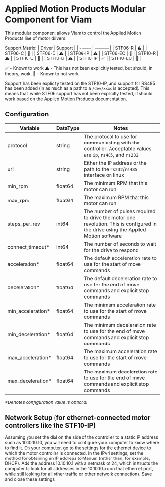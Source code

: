 # Applied Motion Products Modular Component for Viam

This modular component allows Viam to control the Applied Motion Products line of motor drivers. 

Support Matrix:
| Driver | Support |
| ------ | ------- |
| STF06-R | :warning: | 
| STF06-C | :no_entry_sign: | 
| STF06-D | :warning: | 
| STF06-IP | :warning: |
| STF06-EC | :no_entry_sign: | 
| STF10-R | :warning: |
| STF10-C | :no_entry_sign: | 
| STF10-D | :warning: | 
| STF10-IP | :white_check_mark: | 
| STF10-EC | :no_entry_sign: | 

:white_check_mark: - Known to work
:warning: - This has not been explicitly tested, but should, in theory, work.
:no_entry_sign: - Known to not work

Support has been explicity tested on the STF10-IP, and support for RS485 has been added (in as much as a path to a `/dev/xxxx` is accepted). This means that, while STF06 support has not been explicitly tested, it should work based on the Applied Motion Products documentation.

## Configuration
| Variable | DataType | Notes |
| -------- | -------- | ----- |
| protocol | string   | The protocol to use for communicating with the controller. Acceptable values are `ip`, `rs485`, and `rs232` |
| uri      | string   | Either the IP address or the path to the `rs232`/`rs485` interface on linux |
| min_rpm  | float64  | The minimum RPM that this motor can run |
| max_rpm  | float64  | The maximum RPM that this motor can run |
| steps_per_rev | int64 | The number of pulses required to drive the motor one revolution. This is configured in the drive using the Applied Motion software |
| connect_timeout* | int64 | The number of seconds to wait for the drive to respond |
| acceleration* | float64 | The default acceleration rate to use for the start of move commands |
| deceleration* | float64 | The default deceleration rate to use for the end of move commands and explicit stop commands |
| min_acceleration* | float64 | The minimum acceleration rate to use for the start of move commands |
| min_deceleration* | float64 | The minimum deceleration rate to use for the end of move commands and explicit stop commands |
| max_acceleration* | float64 | The maximum acceleration rate to use for the start of move commands |
| max_deceleration* | float64 | The maximum deceleration rate to use for the end of move commands and explicit stop commands |

_*Denotes configuration value is optional_

## Network Setup (for ethernet-connected motor controllers like the STF10-IP)

Assuming you set the dial on the side of the controller to a static IP address such as 10.10.10.10, you will need to configure your computer to know where to find it. On your computer, go to the settings for the ethernet device to which the motor controller is connected. In the IPv4 settings, set the method for obtaining an IP address to Manual (rather than, for example, DHCP). Add the address 10.10.10.1 with a netmask of 24, which instructs the computer to look for all addresses in the 10.10.10.xx on that ethernet port, while still looking for all other traffic on other network connections. Save and close these settings.
